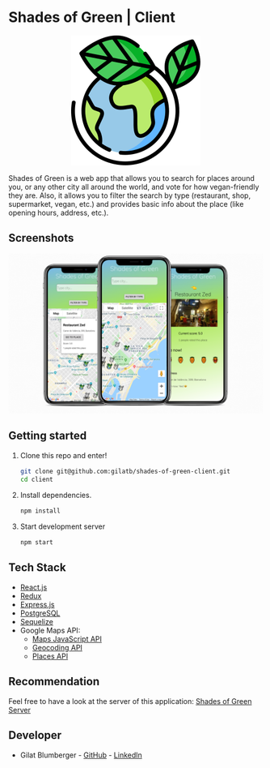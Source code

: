 # Shades of Green | Client

<p align="center">
  <img src="./src/images/icon-256.png" />
</p>


Shades of Green is a web app that allows you to search for places around you, or any other city all around the world, and vote for how vegan-friendly they are. Also, it allows you to filter the search by type (restaurant, shop, supermarket, vegan, etc.) and provides basic info about the place (like opening hours, address, etc.).


## Screenshots

<p align="center">
  <img src="./src/images/mockups.png" />
</p>


## Getting started

1. Clone this repo and enter!

   ```bash
   git clone git@github.com:gilatb/shades-of-green-client.git
   cd client
   ```

2. Install dependencies.

   ```bash
   npm install
   ```

3. Start development server

    ```bash
    npm start
    ```

## Tech Stack

* [React.js](https://reactjs.org)
* [Redux](https://redux.js.org/) 
* [Express.js](https://expressjs.com/)
* [PostgreSQL](https://www.postgresql.org/) 
* [Sequelize](https://sequelize.readthedocs.io/en/v3/)
* Google Maps API:
  * [Maps JavaScript API](https://developers.google.com/maps/documentation/javascript/tutorial)
  * [Geocoding API](https://developers.google.com/maps/documentation/geocoding/intro)
  * [Places API](https://developers.google.com/places/web-service/intro)

## Recommendation

Feel free to have a look at the server of this application: [Shades of Green Server](https://github.com/gilatb/shades-of-green-server)

## Developer

* Gilat Blumberger - [GitHub](https://github.com/gilatb) - [LinkedIn](https://www.linkedin.com/in/gilat-blumberger/)
